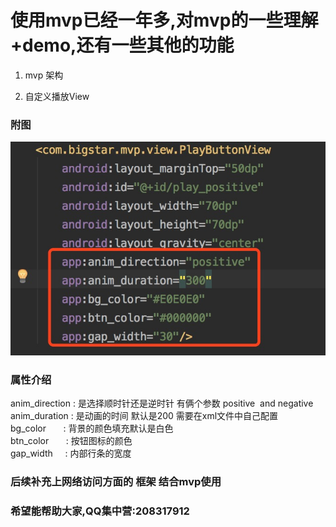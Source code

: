 # 使用mvp已经一年多,对mvp的一些理解+demo,还有一些其他的功能


1. mvp 架构 

2. 自定义播放View 
### 附图
![image](https://github.com/wangxingxing001/mvp/blob/master/app/src/main/res/drawable/play1.png)

### 属性介绍

anim_direction : 是选择顺时针还是逆时针 有俩个参数 positive  and  negative<br/>
anim_duration  : 是动画的时间 默认是200 需要在xml文件中自己配置<br/>
bg_color        : 背景的颜色填充默认是白色<br/>
btn_color        : 按钮图标的颜色<br/>
gap_width        : 内部行条的宽度<br/>















### 后续补充上网络访问方面的 框架 结合mvp使用

### 希望能帮助大家,QQ集中营:208317912
